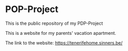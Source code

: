 # POP-Project
This is the public repository of my PDP-Project

This is a website for my parents' vacation apartment.

The link to the website: https://tenerifehome.sinners.be/

